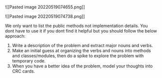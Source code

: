 ![[Pasted image 20220519074655.png]]

![[Pasted image 20220519074738.png]]

We only want to list the public methods not implementation details. You dont have to use it if you dont find it helpful but you should follow the below approach: 

1.  Write a description of the problem and extract major nouns and verbs.
2.  Make an initial guess at organizing the verbs and nouns into methods and classes/modules, then do a spike to explore the problem with temporary code.
3.  When you have a better idea of the problem, model your thoughts into CRC cards.







